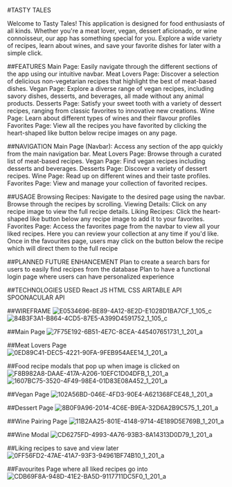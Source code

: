 #TASTY TALES

Welcome to Tasty Tales! This application is designed for food enthusiasts of all kinds. Whether you're a meat lover, vegan, dessert aficionado, or wine connoisseur, our app has something special for you. Explore a wide variety of recipes, learn about wines, and save your favorite dishes for later with a simple click.

##FEATURES
Main Page: Easily navigate through the different sections of the app using our intuitive navbar.
Meat Lovers Page: Discover a selection of delicious non-vegetarian recipes that highlight the best of meat-based dishes.
Vegan Page: Explore a diverse range of vegan recipes, including savory dishes, desserts, and beverages, all made without any animal products.
Desserts Page: Satisfy your sweet tooth with a variety of dessert recipes, ranging from classic favorites to innovative new creations.
Wine Page: Learn about different types of wines and their flavour profiles
Favorites Page: View all the recipes you have favorited by clicking the heart-shaped like button below recipe images on any page.


##NAVIGATION
Main Page (Navbar): Access any section of the app quickly from the main navigation bar.
Meat Lovers Page: Browse through a curated list of meat-based recipes.
Vegan Page: Find vegan recipes including desserts and beverages.
Desserts Page: Discover a variety of dessert recipes.
Wine Page: Read up on different wines and their taste profiles.
Favorites Page: View and manage your collection of favorited recipes.

##USAGE
Browsing Recipes: Navigate to the desired page using the navbar. Browse through the recipes by scrolling.
Viewing Details: Click on any recipe image to view the full recipe details.
Liking Recipes: Click the heart-shaped like button below any recipe image to add it to your favorites.
Favorites Page: Access the favorites page from the navbar to view all your liked recipes. Here you can review your collection at any time if you'd like. Once in the favourites page, users may click on the button below the recipe which will direct them to the full recipe

##PLANNED FUTURE ENHANCEMENT
Plan to create a search bars for users to easily find recipes from the database
Plan to have a functional login page where users can have personalized experience

##TECHNOLOGIES USED
React JS
HTML
CSS
AIRTABLE API
SPOONACULAR API

##WIREFRAME
![E0534696-BE89-4A12-8E2D-E1028D1BA7CF_1_105_c](https://github.com/Vicknesh95/Tasty-Tales/assets/163378473/fc8cd9f8-e643-42b7-9f75-27684dda1f96)
![84B3F3A1-B864-4CD5-87E5-A399D4591752_1_105_c](https://github.com/Vicknesh95/Tasty-Tales/assets/163378473/012c416b-7011-4a5a-ba8e-9b5dfb36f96b)



##Main Page
![7F75E192-6B51-4E7C-8CEA-445407651731_1_201_a](https://github.com/Vicknesh95/Tasty-Tales/assets/163378473/f4780bf2-4d03-406c-b04d-bf88709c3a41)

##Meat Lovers Page
![0ED89C41-DEC5-4221-90FA-9FEB954AEE14_1_201_a](https://github.com/Vicknesh95/Tasty-Tales/assets/163378473/1d9c2ece-574a-48bc-9994-23cde14a96ff)

##Food recipe modals that pop up when image is clicked on
![F8B982A8-DAAE-417A-A206-10EFC1D04DFB_1_201_a](https://github.com/Vicknesh95/Tasty-Tales/assets/163378473/67fb11cc-46d5-4cdc-b1f1-6d0a009aa095)
![1607BC75-3520-4F49-98E4-01D83E08A452_1_201_a](https://github.com/Vicknesh95/Tasty-Tales/assets/163378473/2ac39a96-edfd-492e-b962-d8fbf14a5b5b)

##Vegan Page
![102A56BD-046E-4FD3-90E4-A621368FCE48_1_201_a](https://github.com/Vicknesh95/Tasty-Tales/assets/163378473/b28967a7-eaf5-4d46-86a6-21ab8c56bc3e)

##Dessert Page
![8B0F9A96-2014-4C6E-B9EA-32D6A2B9C575_1_201_a](https://github.com/Vicknesh95/Tasty-Tales/assets/163378473/0bcfe383-5605-4bf2-be21-00f6b0589d6f)

##Wine Pairing Page
![11B2AA25-801E-4148-9714-4E189D5E769B_1_201_a](https://github.com/Vicknesh95/Tasty-Tales/assets/163378473/cf381562-6e2e-48dd-b60e-c7ffb5e25a96)

##Wine Modal
![CD6275FD-4993-4A76-93B3-8A14313D0D79_1_201_a](https://github.com/Vicknesh95/Tasty-Tales/assets/163378473/98c70ffc-caaf-400b-b00f-fb0ad3d136fa)

##Liking recipes to save and view later
![0FF56FD2-47AE-41A7-93F3-94961BF74B10_1_201_a](https://github.com/Vicknesh95/Tasty-Tales/assets/163378473/cd236d49-0fff-4135-953e-9036d61c806f)

##Favourites Page where all liked recipes go into
![CDB69F8A-948D-41E2-BA5D-9117711DC5F0_1_201_a](https://github.com/Vicknesh95/Tasty-Tales/assets/163378473/2d52a153-0f08-403b-97e6-bb2a98a77beb)
